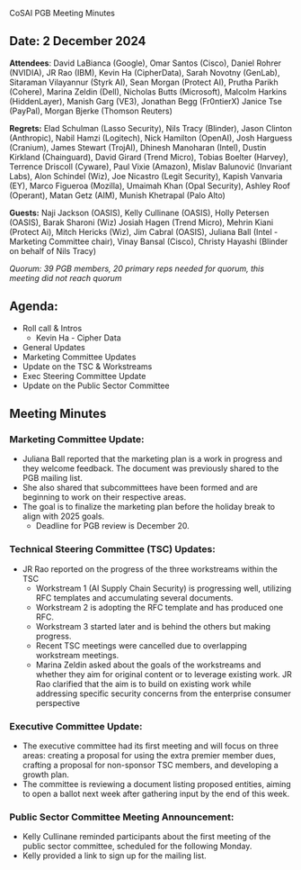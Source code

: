 CoSAI PGB Meeting Minutes 

## Date: 2 December 2024

**Attendees**: David LaBianca (Google), Omar Santos (Cisco), Daniel Rohrer (NVIDIA), JR Rao (IBM), Kevin Ha (CipherData), Sarah Novotny (GenLab), Sitaraman Vilayannur (Styrk AI), Sean Morgan (Protect AI), Prutha Parikh (Cohere), Marina Zeldin (Dell), Nicholas Butts (Microsoft), Malcolm Harkins (HiddenLayer), Manish Garg (VE3), Jonathan Begg (Fr0ntierX)
Janice Tse (PayPal), Morgan Bjerke (Thomson Reuters)

**Regrets:** Elad Schulman (Lasso Security), Nils Tracy (Blinder), Jason Clinton (Anthropic), Nabil Hamzi (Logitech), Nick Hamilton (OpenAI), Josh Harguess (Cranium), James Stewart (TrojAI), Dhinesh Manoharan (Intel), Dustin Kirkland (Chainguard), David Girard (Trend Micro), Tobias Boelter (Harvey), Terrence Driscoll (Cyware), Paul Vixie (Amazon), Mislav Balunović (Invariant Labs), Alon Schindel (Wiz), Joe Nicastro (Legit Security), Kapish Vanvaria (EY), Marco Figueroa (Mozilla), Umaimah Khan (Opal Security), Ashley Roof (Operant), Matan Getz (AIM), Munish Khetrapal (Palo Alto)

**Guests:** Naji Jackson (OASIS), Kelly Cullinane (OASIS), Holly Petersen (OASIS), Barak Sharoni (Wiz) Josiah Hagen (Trend Micro), Mehrin Kiani (Protect Ai), Mitch Hericks (Wiz), Jim Cabral (OASIS), Juliana Ball (Intel - Marketing Committee chair), Vinay Bansal (Cisco), Christy Hayashi (Blinder on behalf of Nils Tracy)

_Quorum: 39 PGB members, 20 primary reps needed for quorum, this meeting did not reach quorum_

## Agenda:
* Roll call & Intros 
	* Kevin Ha - Cipher Data
* General Updates
* Marketing Committee Updates
* Update on the TSC & Workstreams
* Exec Steering Committee Update
* Update on the Public Sector Committee

## Meeting Minutes

### Marketing Committee Update:
* Juliana Ball reported that the marketing plan is a work in progress and they welcome feedback. The document was previously shared to the PGB mailing list.
* She also shared that subcommittees have been formed and are beginning to work on their respective areas. 
* The goal is to finalize the marketing plan before the holiday break to align with 2025 goals. 
	* Deadline for PGB review is December 20.

### Technical Steering Committee (TSC) Updates:
 * JR Rao reported on the progress of the three workstreams within the TSC
	 * Workstream 1 (AI Supply Chain Security) is progressing well, utilizing RFC templates and accumulating several documents. 
	 * Workstream 2 is adopting the RFC template and has produced one RFC.
	 * Workstream 3 started later and is behind the others but making progress.  
	* Recent TSC meetings were cancelled due to overlapping workstream meetings. 
	* Marina Zeldin asked about the goals of the workstreams and whether they aim for original content or to leverage existing work. JR Rao clarified that the aim is to build on existing work while addressing specific security concerns from the enterprise consumer perspective

### Executive Committee Update: 
* The executive committee had its first meeting and will focus on three areas: creating a proposal for using the extra premier member dues, crafting a proposal for non-sponsor TSC members, and developing a growth plan. 
* The committee is reviewing a document listing proposed entities, aiming to open a ballot next week after gathering input by the end of this week.

### Public Sector Committee Meeting Announcement: 
* Kelly Cullinane reminded participants about the first meeting of the public sector committee, scheduled for the following Monday.  
* Kelly provided a link to sign up for the mailing list.
